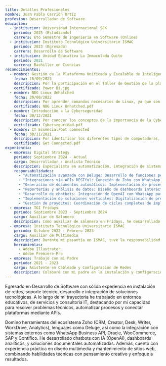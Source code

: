 ```yaml
---
title: Detalles Profesionales
nombre: Juan Pablo Carrión Ortiz
profesion: Desarrollador de Software
educacion:
  - institucion: Universidad Internacional SEK
    periodo: 2025 (Estudiando)
    carrera: 6to Semestre de Ingeniería en Software (Online)
  - institucion: Instituto Tecnológico Universitario ISMAC
    periodo: 2023 (Egresado)
    carrera: Desarrollo de Software
  - institucion: Unidad Educativa La Inmaculada Quito
    periodo: 2021
    carrera: Bachiller en Ciencias
reconocimientos:
  - nombre: Gestión de la Plataforma Unificada y Escalable de Inteligencia Empresarial Power BI
    fecha: 15/09/2023
    descripcion: Por la participación en el Taller de Gestión de la plataforma Power BI.
    certificado: Power Bi.jpg
  - nombre: NDG Linux Unhatched
    fecha: 20/08/2022
    descripcion: Por aprender comandos necesarios de Linux, ya que son necesarios en todos los ámbitos de TI Profesional y en todo lo relacionado a la informática.
    certificado: NDG Linux Unhatched.pdf
  - nombre: Introducción a la Cyberseguridad
    fecha: 30/12/2021
    descripcion: Por conocer los conceptos de la importancia de la Cyberseguridad, por saber método para protegerse de ataques cibernéticos, por conocer el nivel de crecimiento de manera profesional en la Cyberseguridad.
    certificado: Cyberseguridad.pdf
  - nombre: IT Essencial/Get connected
    fecha: 30/11/2021
    descripcion: Por identificar los diferentes tipos de computadoras, los componentes internos y los dispositivos externos, incluyéndose la estructura de Microsoft Windows, como también la identificación de problemas comunes a nivel de Hardware y Red.
    certificado: Get Connected.pdf
experiencia:
  - empresa: Digital Strategy
    periodo: Septiembre 2024 - Actual
    cargo: Desarrollador / Analista Técnico
    descripcion: Especialista en automatización, integración de sistemas y consultoría tecnológica sobre el ecosistema Zoho One. Diseño y ejecución de soluciones orientadas a procesos comerciales, soporte técnico y gestión operativa.
    responsabilidades:
      - "Automatización avanzada con Deluge: Desarrollo de funciones personalizadas en Zoho CRM, Zoho Creator y Zoho Desk."
      - "Integraciones vía APIs RESTful: Conexión de Zoho con WhatsApp Business API, Contífico, SAP, Oracle, WooCommerce y sistemas externos mediante Webhooks y funciones server-side."
      - "Generación de documentos automáticos: Implementación de procesos con Zoho Writer para generar manifiestos, recibos y certificados PDF integrados con Zoho WorkDrive."
      - "Reporterías y análisis de datos: Diseño de dashboards interactivos en Zoho Analytics con fuentes de datos cruzadas desde CRM, Creator y fuentes externas."
      - "Desarrollo de chatbots: Integración de OpenAI con WhatsApp para bots conversacionales capaces de comprender lenguaje natural, con almacenamiento en CRM."
      - "Implementación de soluciones verticales: Digitalización de procesos para sectores como construcción, educación, alimentos, salud, retail y seguridad."
      - "Gestión de proyectos: Coordinación de ciclos completos de implementación bajo metodologías ágiles, desde el levantamiento hasta el soporte postventa."
  - empresa: TGI Fridays
    periodo: Septiembre 2023 - Septiembre 2024
    cargo: Auxiliar de Salonero
    descripcion: Como auxiliar de salonero en Fridays, he desarrollado habilidades esenciales en el servicio de restaurante. Mi rol implica tomar órdenes de manera precisa, preparar cocteles y servir alimentos con atención al detalle. Además, me encargo de mantener el establecimiento limpio y las mesas impecables, preparando la disposición de servilletas y cubiertos con elegancia. Adicionalmente, gestiono la limpieza de vasos y manejo las transacciones en la caja registradora, asegurando la correcta facturación y el registro preciso de los pedidos.
  - empresa: Instituto Tecnológico Universitario ISMAC
    periodo: Octubre 2022 - Febrero 2023
    cargo: Auxiliar de Multimedia
    descripcion: Durante mi pasantía en ISMAC, tuve la responsabilidad de coordinar, planificar y crear contenidos para la plataforma danteva.net. Para la creación de documentos y recursos multimedia. Además, participé en la revisión exhaustiva de la plataforma antes de su lanzamiento, asegurando su correcto funcionamiento y usabilidad.
    herramientas:
      - Adobe Illustrator
      - Adobe Premiere Pro
  - empresa: Trabajo con mi Padre
    periodo: 2021 - 2023
    cargo: Asistente en Cableado y Configuración de Redes
    descripcion: Colaboré con mi padre en la instalación y configuración de routers y otros dispositivos de red, además de realizar tareas de ponchado de cables Ethernet y cableado estructurado. Durante esta experiencia, adquirí conocimientos en solución de problemas de redes y asistencia técnica, participé en proyectos de cableado y configuración de redes para clientes, y adquirí habilidades prácticas en conceptos clave de networking.
---
```

Egresado en Desarrollo de Software con sólida experiencia en instalación de redes, soporte técnico, desarrollo e integración de soluciones tecnológicas. A lo largo de mi trayectoria he trabajado en entornos educativos, de servicios y consultoría IT, destacando por mi capacidad para resolver problemas técnicos, automatizar procesos y conectar plataformas mediante APIs.

Domino herramientas del ecosistema Zoho (CRM, Creator, Desk, Writer, WorkDrive, Analytics), lenguajes como Deluge, así como la integración con sistemas externos como WhatsApp Business API, Oracle, WooCommerce, SAP y Contífico. He desarrollado chatbots con IA (OpenAI), dashboards analíticos, y soluciones documentales automatizadas. Además, cuento con experiencia práctica en diseño multimedia y mantenimiento de sitios web, combinando habilidades técnicas con pensamiento creativo y enfoque a resultados. 